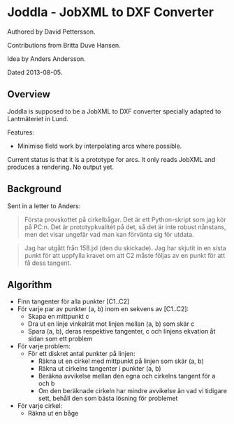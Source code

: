 Joddla - JobXML to DXF Converter
================================

Authored by David Pettersson.

Contributions from Britta Duve Hansen.

Idea by Anders Andersson. 

Dated 2013-08-05.

Overview
--------

Joddla is supposed to be a JobXML to DXF converter specially adapted to Lantmäteriet in Lund.

Features:

 * Minimise field work by interpolating arcs where possible.
 
Current status is that it is a prototype for arcs. It only reads JobXML and produces a rendering. No output yet.

Background
-----------

Sent in a letter to Anders:

> Första provskottet på cirkelbågar. Det är ett Python-skript som jag kör på PC:n. Det är prototypkvalitét på det, så det är inte robust nånstans, men det visar ungefär vad man kan förvänta sig för utdata.
    
> Jag har utgått från 158.jxl (den du skickade).  Jag har skjutit in en sista punkt för att uppfylla kravet om att C2 måste följas av en punkt för att få dess tangent.

Algorithm
---------

* Finn tangenter för alla punkter [C1..C2]
* För varje par av punkter (a, b) inom en sekvens av [C1..C2]:
    * Skapa en mittpunkt c
    * Dra ut en linje vinkelrät mot linjen mellan (a, b) som skär c
    * Spara (a, b), deras respektive tangenter, c och linjens ekvation åt sidan som ett problem
* För varje problem:
    * För ett diskret antal punkter på linjen:
        * Räkna ut en cirkel med mittpunkt på linjen som skär (a, b) 
        * Räkna ut cirkelns tangenter i punkter (a, b)
        * Beräkna avvikelse mellan den egna och cirkelns tangent för a och b
        * Om den beräknade cirkeln har mindre avvikelse än vad vi tidigare sett, behåll den som bästa lösning för problemet
* För varje cirkel:
    * Räkna ut en båge

